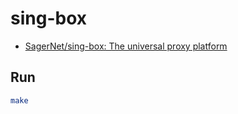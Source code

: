 # sing-box

- [SagerNet/sing-box: The universal proxy platform](https://github.com/SagerNet/sing-box)

## Run

```sh
make
```
